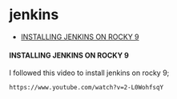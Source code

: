 # jenkins
- [INSTALLING JENKINS ON ROCKY 9](#install-jenkins-on-rocky-9)

#### INSTALLING JENKINS ON ROCKY 9
I followed this video to install jenkins on rocky 9;
```
https://www.youtube.com/watch?v=2-L0WohfsqY
```
